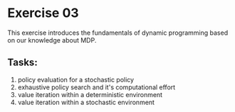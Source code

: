 # Exercise 03
This exercise introduces the fundamentals of dynamic programming based on our knowledge about MDP.
## Tasks:
  1. policy evaluation for a stochastic policy
  2. exhaustive policy search and it's computational effort
  3. value iteration within a deterministic environment
  3. value iteration within a stochastic environment
